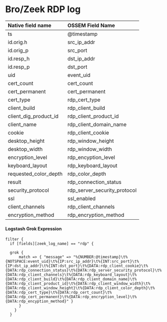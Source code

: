 # Bro/Zeek RDP log

|Native field name            |OSSEM Field Name                   |
|:----------------------------|:----------------------------------|
| ts                          | @timestamp                      |
| id.orig.h                   | src_ip_addr                       |
| id.orig_p                   | src_port                          |
| id.resp_h                   | dst_ip_addr                       |
| id.resp_p                   | dst_port                          |
| uid                         | event_uid                         |
| cert_count                  | cert_count                        |
| cert_permanent              | cert_permanent                    |
| cert_type                   | rdp_cert_type                     |
| client_build                | rdp_client_build                  |
| client_dig_product_id       | rdp_client_product_id             |
| client_name                 | rdp_client_domain_name            |
| cookie                      | rdp_client_cookie                 |
| desktop_height              | rdp_window_height                 |
| desktop_width               | rdp_window_width                  |
| encryption_level            | rdp_encyption_level               |
| keyboard_layout             | rdp_keyboard_layout               |
| requested_color_depth       | rdp_color_depth                   |
| result                      | rdp_connection_status             |
| security_protocol           | rdp_server_security_protocol      |
| ssl                         | ssl_enabled                       |
| client_channels             | rdp_client_channels               |
| encryption_method           | rdp_encryption_method             |


#### Logstash Grok Expression

```
filter {
  if [fields][zeek_log_name] == "rdp" {

  grok {
      match => { "message" => "%{NUMBER:@timestamp}\t%{NOTSPACE:event_uid}\t%{IP:src_ip_addr}\t%{INT:src_port}\t%{IP:dst_ip_addr}\t%{INT:dst_port}\t%{DATA:rdp_client_cookie}\t%{DATA:rdp_connection_status}\t%{DATA:rdp_server_security_protocol}\t%{DATA:rdp_client_channels}\t%{DATA:rdp_keyboard_layout}\t%{DATA:rdp_client_build}\t%{DATA:rdp_client_domain_name}\t%{DATA:rdp_client_product_id}\t%{DATA:rdp_client_window_width}\t%{DATA:rdp_client_window_height}\t%{DATA:rdp_client_color_depth}\t%{DATA:rdp_cert_type}\t%{DATA:rdp_cert_count}\t%{DATA:rdp_cert_permanent}\t%{DATA:rdp_encryption_level}\t%{DATA:rdp_encyption_method}" }
      }
    }
  }
```
